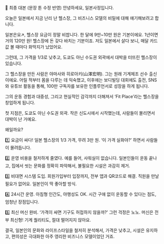 🎤 최종 대본 (문장 톤 수정 반영)
안녕하세요, 일본사정입니다.

오늘은 일본에서 지금 난리 난 헬스장,
그 비즈니스 모델의 비밀에 대해 얘기해보려고 합니다.

일본은요↗, 헬스장 요금이 정말 비쌉니다.
한 달에 9만~10만 원은 기본이에요.
1년이면 거의 120만 원!
헬스장에 돈 갖다 바치는 기분이죠.
저도 일본에서 살다 보니,
매달 카드값 볼 때마다 화딱지가 났었어요.

그런데, 그 가격을 1/3로 낮추고,
도쿄도 아닌 수도권 외곽에서
대박을 터뜨린 헬스장이 있습니다.

그 헬스장을 만든 사람은
야마사와 히로아키(山澤宏明).
그는 원래 기계체조 선수 출신이에요.
어릴 적부터 몸을 다루는 데 익숙했고,
이후에는 보디빌딩 대회에도 출전,
SNS와 유튜브 활동을 통해,
100만 구독자를 보유한 인플루언서로 성장을 하게 됩니다.

그의 운동 경험과 대중성,
그리고 현실적인 감각까지 더해져서
‘Fit Place’라는 헬스장을 창업하게 됩니다.

첫 지점은, 도쿄도 아닌 수도권 외곽.
작은 신도시에서 시작했는데,
사람들이 몰리면서 대박이 난 거예요.

왜일까요?

1️⃣ 요금이 싸다!
일본 헬스장의 1/3 가격, 무려 3만 원.
‘이 가격 실화야?’ 하면서 사람들이 몰려듭니다.

2️⃣ 운영 비용을 철저하게 줄였다.
예를 들어, 샤워실이 없습니다.
일본인들이 운동 끝나고,
집에서 씻는 문화를 정확히 파악해서,
불필요한 시설은 과감히 제거.

3️⃣ 비대면 시스템 도입.
회원가입부터 입장까지, 전부 앱과 QR코드로 해결.
직원을 만날 필요가 없어요.
일본인이 딱 좋아할 방식.

4️⃣ 24시간 운영.
아침형 인간도, 야행성도 OK.
시간 구애 없이 운동할 수 있다는 점도,
엄청난 장점입니다.

5️⃣ 최신 머신 완비.
‘가격이 싸면 기구도 허접하지 않을까?’
그런 걱정은 노노.
머신은 전부 최신형!
기계 퀄리티도, 절대 떨어지지 않아요.

결국,
일본인의 문화와 라이프스타일을 철저히 분석해서,
가격은 낮추고, 시설은 유지하고, 편의성은 극대화한
아주 영리한 비즈니스 모델이었던 거죠.


